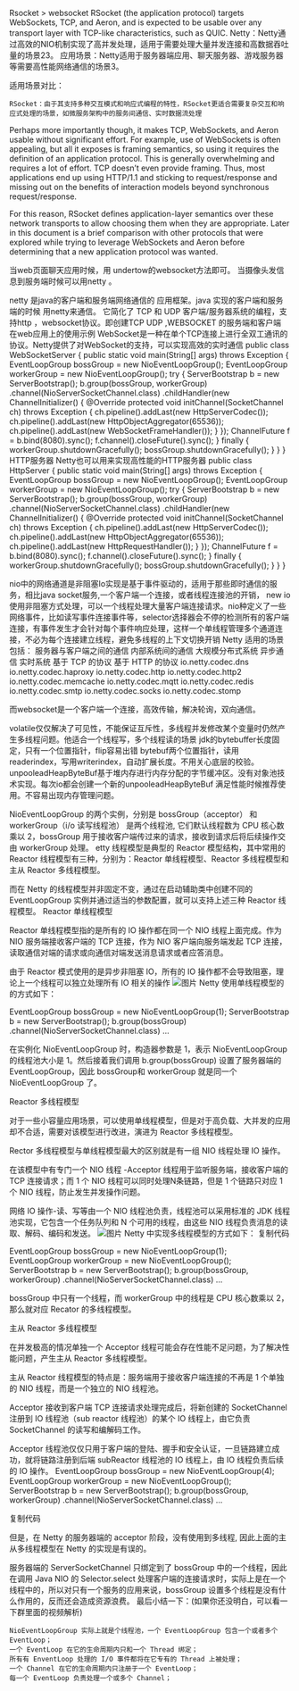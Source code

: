 Rsocket > websocket
 RSocket (the application protocol) targets WebSockets, TCP, and Aeron, and is expected to be usable over any transport layer with TCP-like characteristics, such as QUIC.
    Netty‌：Netty通过高效的NIO机制实现了高并发处理，适用于需要处理大量并发连接和高数据吞吐量的场景‌23。 应用场景‌：Netty适用于服务器端应用、聊天服务器、游戏服务器等需要高性能网络通信的场景‌3。

‌适用场景对比‌：

    ‌RSocket‌：由于其支持多种交互模式和响应式编程的特性，RSocket更适合需要复杂交互和响应式处理的场景，如微服务架构中的服务间通信、实时数据流处理
    
Perhaps more importantly though, it makes TCP, WebSockets, and Aeron usable without significant effort. For example, use of WebSockets is often appealing, but all it exposes is framing semantics, so using it requires the definition of an application protocol. This is generally overwhelming and requires a lot of effort. TCP doesn’t even provide framing. Thus, most applications end up using HTTP/1.1 and sticking to request/response and missing out on the benefits of interaction models beyond synchronous request/response.

For this reason, RSocket defines application-layer semantics over these network transports to allow choosing them when they are appropriate. Later in this document is a brief comparison with other protocols that were explored while trying to leverage WebSockets and Aeron before determining that a new application protocol was wanted.



当web页面聊天应用时候，用 undertow的websocket方法即可。
当摄像头发信息到服务端时候可以用netty 。

netty 是java的客户端和服务端网络通信的 应用框架。java 实现的客户端和服务端的时候 用netty来通信。
它简化了 TCP 和 UDP 客户端/服务器系统的编程，支持http ，websocket协议。即创建TCP UDP ,WEBSOCKET 的服务端和客户端
在web应用上的使用示例
WebSocket是一种在单个TCP连接上进行全双工通讯的协议。Netty提供了对WebSocket的支持，可以实现高效的实时通信
public class WebSocketServer {
    public static void main(String[] args) throws Exception {
        EventLoopGroup bossGroup = new NioEventLoopGroup();
        EventLoopGroup workerGroup = new NioEventLoopGroup();
        try {
            ServerBootstrap b = new ServerBootstrap();
            b.group(bossGroup, workerGroup)
                .channel(NioServerSocketChannel.class)
                .childHandler(new ChannelInitializer<SocketChannel>() {
                    @Override
                    protected void initChannel(SocketChannel ch) throws Exception {
                        ch.pipeline().addLast(new HttpServerCodec());
                        ch.pipeline().addLast(new HttpObjectAggregator(65536));
                        ch.pipeline().addLast(new WebSocketFrameHandler());
                    }
                });
            ChannelFuture f = b.bind(8080).sync();
            f.channel().closeFuture().sync();
        } finally {
            workerGroup.shutdownGracefully();
            bossGroup.shutdownGracefully();
        }
    }
}
 HTTP服务器
 Netty也可以用来实现高性能的HTTP服务器
 public class HttpServer {
    public static void main(String[] args) throws Exception {
        EventLoopGroup bossGroup = new NioEventLoopGroup();
        EventLoopGroup workerGroup = new NioEventLoopGroup();
        try {
            ServerBootstrap b = new ServerBootstrap();
            b.group(bossGroup, workerGroup)
                .channel(NioServerSocketChannel.class)
                .childHandler(new ChannelInitializer<SocketChannel>() {
                    @Override
                    protected void initChannel(SocketChannel ch) throws Exception {
                        ch.pipeline().addLast(new HttpServerCodec());
                        ch.pipeline().addLast(new HttpObjectAggregator(65536));
                        ch.pipeline().addLast(new HttpRequestHandler());
                    }
                });
            ChannelFuture f = b.bind(8080).sync();
            f.channel().closeFuture().sync();
        } finally {
            workerGroup.shutdownGracefully();
            bossGroup.shutdownGracefully();
        }
    }
}




nio中的网络通道是非阻塞Io实现是基于事件驱动的，适用于那些即时通信的服务，相比java socket服务,一个客户端一个连接，或者线程连接池的开销，
new io使用非阻塞方式处理，可以一个线程处理大量客户端连接请求。nio种定义了一些网络事件，比如读写事件连接事件等，selector选择器会不停的检测所有的客户端连接，有事件发生才会针对每个事件响应处理，这样一个单线程管理多个通道连接，不必为每个连接建立线程，避免多线程的上下文切换开销
Netty 适用的场景包括：
    服务器与客户端之间的通信
    内部系统间的通信
    大规模分布式系统
    异步通信
    实时系统
    基于 TCP 的协议
    基于 HTTP 的协议
    io.netty.codec.dns
io.netty.codec.haproxy
io.netty.codec.http
io.netty.codec.http2
io.netty.codec.memcache
io.netty.codec.mqtt
io.netty.codec.redis
io.netty.codec.smtp
io.netty.codec.socks
io.netty.codec.stomp





而websocket是一个客户端一个连接，高效传输，解决轮询，双向通信。



volatile仅仅解决了可见性，不能保证互斥性，多线程并发修改某个变量时仍然产生多线程问题。他适合一个线程写，多个线程读的场景
jdk的bytebuffer长度固定，只有一个位置指针，flip容易出错
bytebuf两个位置指针，读用readerindex，写用writerindex，自动扩展长度。不用关心底层的校验。
unpooleadHeapByteBuf基于堆内存进行内存分配的字节缓冲区。没有对象池技术实现。每次io都会创建一个新的unpooleadHeapByteBuf
满足性能时候推荐使用。不容易出现内存管理问题。

NioEventLoopGroup 的两个实例，分别是 bossGroup（acceptor） 和 workerGroup（i/o 读写线程池）
是两个线程池, 它们默认线程数为 CPU 核心数乘以 2，bossGroup 用于接收客户端传过来的请求，接收到请求后将后续操作交由 workerGroup 处理。
etty 线程模型是典型的 Reactor 模型结构，其中常用的 Reactor 线程模型有三种，分别为：Reactor 单线程模型、Reactor 多线程模型和主从 Reactor 多线程模型。

而在 Netty 的线程模型并非固定不变，通过在启动辅助类中创建不同的 EventLoopGroup 实例并通过适当的参数配置，就可以支持上述三种 Reactor 线程模型。
Reactor 单线程模型

Reactor 单线程模型指的是所有的 IO 操作都在同一个 NIO 线程上面完成。作为 NIO 服务端接收客户端的 TCP 连接，作为 NIO 客户端向服务端发起 TCP 连接，读取通信对端的请求或向通信对端发送消息请求或者应答消息。

由于 Reactor 模式使用的是异步非阻塞 IO，所有的 IO 操作都不会导致阻塞，理论上一个线程可以独立处理所有 IO 相关的操作
![图片](https://user-images.githubusercontent.com/9653509/127757865-071d0085-4010-4bb6-8549-b8466986a535.png)
Netty 使用单线程模型的的方式如下：

EventLoopGroup bossGroup = new NioEventLoopGroup(1);
ServerBootstrap b = new ServerBootstrap();
b.group(bossGroup)
 .channel(NioServerSocketChannel.class)
...

 

在实例化 NioEventLoopGroup 时，构造器参数是 1，表示 NioEventLoopGroup 的线程池大小是 1。然后接着我们调用 b.group(bossGroup) 设置了服务器端的 EventLoopGroup，因此 bossGroup和 workerGroup 就是同一个 NioEventLoopGroup 了。


Reactor 多线程模型

对于一些小容量应用场景，可以使用单线程模型，但是对于高负载、大并发的应用却不合适，需要对该模型进行改进，演进为 Reactor 多线程模型。

Rector 多线程模型与单线程模型最大的区别就是有一组 NIO 线程处理 IO 操作。

在该模型中有专门一个 NIO 线程 -Acceptor 线程用于监听服务端，接收客户端的 TCP 连接请求；而 1 个 NIO 线程可以同时处理N条链路，但是 1 个链路只对应 1 个 NIO 线程，防止发生并发操作问题。

网络 IO 操作-读、写等由一个 NIO 线程池负责，线程池可以采用标准的 JDK 线程池实现，它包含一个任务队列和 N 个可用的线程，由这些 NIO 线程负责消息的读取、解码、编码和发送。
![图片](https://user-images.githubusercontent.com/9653509/127757909-eb45e482-42ec-45e1-92fb-24fbb976af2c.png)
Netty 中实现多线程模型的方式如下：
复制代码

EventLoopGroup bossGroup = new NioEventLoopGroup(1);
EventLoopGroup workerGroup = new NioEventLoopGroup();
ServerBootstrap b = new ServerBootstrap();
b.group(bossGroup, workerGroup)
 .channel(NioServerSocketChannel.class)
 ...


bossGroup 中只有一个线程，而 workerGroup 中的线程是 CPU 核心数乘以 2，那么就对应 Recator 的多线程模型。




主从 Reactor 多线程模型

在并发极高的情况单独一个 Acceptor 线程可能会存在性能不足问题，为了解决性能问题，产生主从 Reactor 多线程模型。

主从 Reactor 线程模型的特点是：服务端用于接收客户端连接的不再是 1 个单独的 NIO 线程，而是一个独立的 NIO 线程池。

Acceptor 接收到客户端 TCP 连接请求处理完成后，将新创建的 SocketChannel 注册到 IO 线程池（sub reactor 线程池）的某个 IO 线程上，由它负责 SocketChannel 的读写和编解码工作。

Acceptor 线程池仅仅只用于客户端的登陆、握手和安全认证，一旦链路建立成功，就将链路注册到后端 subReactor 线程池的 IO 线程上，由 IO 线程负责后续的 IO 操作。
EventLoopGroup bossGroup = new NioEventLoopGroup(4);
EventLoopGroup workerGroup = new NioEventLoopGroup();
ServerBootstrap b = new ServerBootstrap();
b.group(bossGroup, workerGroup)
 .channel(NioServerSocketChannel.class)
 ...

复制代码

 

但是，在 Netty 的服务器端的 acceptor 阶段，没有使用到多线程, 因此上面的主从多线程模型在 Netty 的实现是有误的。

服务器端的 ServerSocketChannel 只绑定到了 bossGroup 中的一个线程，因此在调用 Java NIO 的 Selector.select 处理客户端的连接请求时，实际上是在一个线程中的，所以对只有一个服务的应用来说，bossGroup 设置多个线程是没有什么作用的，反而还会造成资源浪费。
最后小结一下：(如果你还没明白，可以看一下群里面的视频解析)

    NioEventLoopGroup 实际上就是个线程池，一个 EventLoopGroup 包含一个或者多个 EventLoop；
    一个 EventLoop 在它的生命周期内只和一个 Thread 绑定；
    所有有 EnventLoop 处理的 I/O 事件都将在它专有的 Thread 上被处理；
    一个 Channel 在它的生命周期内只注册于一个 EventLoop；
    每一个 EventLoop 负责处理一个或多个 Channel；

